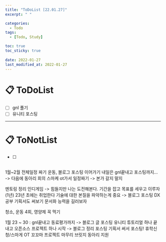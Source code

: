 ```yaml
---
title: "ToDoList [22.01.27]"
excerpt: " "

categories:
  - Todo
tags:
  - [Todo, Study]

toc: true
toc_sticky: true
 
date: 2022-01-27
last_modified_at: 2022-01-27
---
```


# 📋 ToDoList  

- [ ] gnl 풀기
- [ ] 유니티 포스팅

---

# 📋 ToNotList  

- [ ] 

## 

1월~2월 전체일정 짜기
운동, 블로그 포스팅 이어가기
내일은 gnl끝내고 포스팅까지... -> 다음에 동아리 회의
스마케 ot가서 일정짜기 -> 본가 갈지 말지

멘토링 정리
인디게임 -> 힘들지만 나는 도전해본다.
기간을 잡고 목표를 세우고 이루자
(1년) 23년 초에는 취업한다
기술에 대한 본질을 파악하는게 중요 -> 블로그 포스팅 DX공부
기획서도 써보기
문서화 능력을 길러보자


청소, 운동 4회, 영양제 꼭 먹기

1월 23 ~ 30
: gnl끝내고 동료평가까지 -> 블로그 글 포스팅
유니티 튜토리얼 하나 끝내고 오픈소스 프로젝트 하나 시작 -> 블로그 정리 포스팅
기획서 써서 포스팅!
휴학신청/스마게 OT
꼬꼬마 프로젝트 마무리
브릿지 동아리 지원

